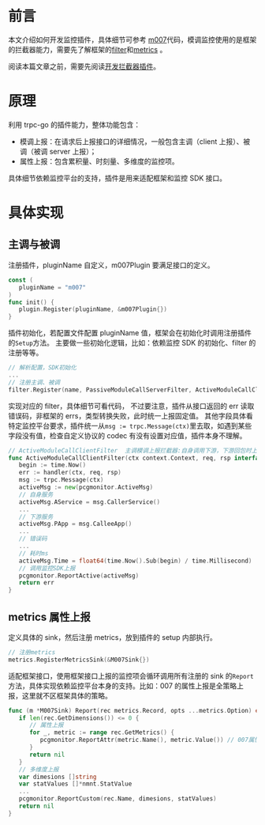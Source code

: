 # 前言

本文介绍如何开发监控插件，具体细节可参考 [m007](https://git.woa.com/trpc-go/trpc-metrics-m007/tree/master)代码，模调监控使用的是框架的拦截器能力，需要先了解框架的[filter](https://git.woa.com/trpc-go/trpc-go/tree/master/filter)和[metrics](https://git.woa.com/trpc-go/trpc-go/tree/master/metrics) 。

阅读本篇文章之前，需要先阅读[开发拦截器插件](./interceptor.md)。

# 原理

利用 trpc-go 的插件能力，整体功能包含：

- 模调上报：在请求后上报接口的详细情况，一般包含主调（client 上报）、被调（被调 server 上报）；
- 属性上报：包含累积量、时刻量、多维度的监控项。

具体细节依赖监控平台的支持，插件是用来适配框架和监控 SDK 接口。

# 具体实现

## 主调与被调

注册插件，pluginName 自定义，m007Plugin 要满足接口的定义。

``` go
const (
   pluginName = "m007"
)
func init() {
   plugin.Register(pluginName, &m007Plugin{})
}
```

插件初始化，若配置文件配置 pluginName 值，框架会在初始化时调用注册插件的`Setup`方法。
主要做一些初始化逻辑，比如：依赖监控 SDK 的初始化、filter 的注册等等。

``` go
// 解析配置，SDK初始化
...
// 注册主调、被调
filter.Register(name, PassiveModuleCallServerFilter, ActiveModuleCallClientFilter)
```

实现对应的 filter，具体细节可看代码，
不过要注意，插件从接口返回的 err 读取错误码，非框架的 errs，类型转换失败，此时统一上报固定值。
其他字段具体看特定监控平台要求，插件统一从`msg := trpc.Message(ctx)`里去取，如遇到某些字段没有值，检查自定义协议的 codec 有没有设置对应值，插件本身不理解。

``` go
// ActiveModuleCallClientFilter  主调模调上报拦截器:自身调用下游，下游回包时上报
func ActiveModuleCallClientFilter(ctx context.Context, req, rsp interface{}, handler filter.HandleFunc) error {
   begin := time.Now()
   err := handler(ctx, req, rsp)
   msg := trpc.Message(ctx)
   activeMsg := new(pcgmonitor.ActiveMsg)
   // 自身服务
   activeMsg.AService = msg.CallerService() 
   ...
   // 下游服务
   activeMsg.PApp = msg.CalleeApp()
   ...
   // 错误码
   ...
   // 耗时ms
   activeMsg.Time = float64(time.Now().Sub(begin) / time.Millisecond)
   // 调用监控SDK上报
   pcgmonitor.ReportActive(activeMsg)
   return err
}
```

## metrics 属性上报

定义具体的 sink，然后注册 metrics，放到插件的 setup 内部执行。

``` go
// 注册metrics
metrics.RegisterMetricsSink(&M007Sink{})
```

适配框架接口，使用框架接口上报的监控项会循环调用所有注册的 sink 的`Report`方法，具体实现依赖监控平台本身的支持。比如：007 的属性上报是全策略上报，这里就不区框架具体的策略。

``` go
func (m *M007Sink) Report(rec metrics.Record, opts ...metrics.Option) error {
   if len(rec.GetDimensions()) <= 0 {
      // 属性上报
      for _, metric := range rec.GetMetrics() {
         pcgmonitor.ReportAttr(metric.Name(), metric.Value()) // 007属性全策略上报
      }
      return nil
   }
   // 多维度上报
   var dimesions []string
   var statValues []*nmnt.StatValue
   ...
   pcgmonitor.ReportCustom(rec.Name, dimesions, statValues)
   return nil
}
```

